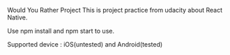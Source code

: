 Would You Rather Project This is project practice from udacity about React Native.

Use npm install and npm start to use.

Supported device : iOS(untested) and Android(tested)